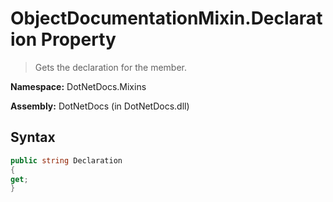 # ObjectDocumentationMixin.Declaration Property
> Gets the declaration for the member.

**Namespace:** DotNetDocs.Mixins

**Assembly:** DotNetDocs (in DotNetDocs.dll)
## Syntax
```csharp
public string Declaration
{
get;
}
```
